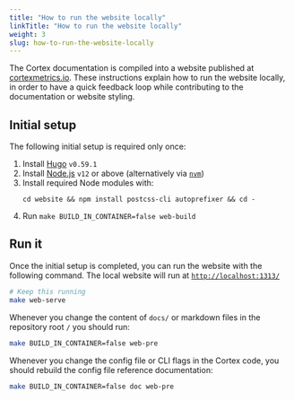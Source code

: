 ```yaml
---
title: "How to run the website locally"
linkTitle: "How to run the website locally"
weight: 3
slug: how-to-run-the-website-locally
---
```


The Cortex documentation is compiled into a website published at [cortexmetrics.io](https://cortexmetrics.io/). These instructions explain how to run the website locally, in order to have a quick feedback loop while contributing to the documentation or website styling.


## Initial setup

The following initial setup is required only once:

1. Install [Hugo](https://gohugo.io/) `v0.59.1`
2. Install [Node.js](https://nodejs.org/en/) `v12` or above (alternatively via [`nvm`](https://github.com/nvm-sh/nvm))
3. Install required Node modules with:
   ```
   cd website && npm install postcss-cli autoprefixer && cd -
   ```
4. Run `make BUILD_IN_CONTAINER=false web-build`


## Run it

Once the initial setup is completed, you can run the website with the following command. The local website will run at [`http://localhost:1313/`](http://localhost:1313/)

```bash
# Keep this running
make web-serve
```

Whenever you change the content of `docs/` or markdown files in the repository root `/` you should run:

```bash
make BUILD_IN_CONTAINER=false web-pre
```

Whenever you change the config file or CLI flags in the Cortex code, you should rebuild the config file reference documentation:

```bash
make BUILD_IN_CONTAINER=false doc web-pre
```
